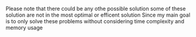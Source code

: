 Please note that there could be any othe possible solution
some of these solution are not in the most optimal or efficent solution Since my main goal is to only solve these problems without considering time complexity and memory usage
